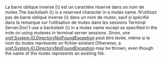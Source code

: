 <span data-ttu-id="8dd18-101">La barre oblique inverse (\\) est un caractère réservé dans un nom de mutex.</span><span class="sxs-lookup"><span data-stu-id="8dd18-101">The backslash (\\) is a reserved character in a mutex name.</span></span> <span data-ttu-id="8dd18-102">N’utilisez pas de barre oblique inverse (\\) dans un nom de mutex, sauf si spécifié dans la remarque sur l’utilisation de mutex dans les sessions Terminal Server.</span><span class="sxs-lookup"><span data-stu-id="8dd18-102">Don't use a backslash (\\) in a mutex name except as specified in the note on using mutexes in terminal server sessions.</span></span> <span data-ttu-id="8dd18-103">Sinon, une <xref:System.IO.DirectoryNotFoundException> peut être levée, même si le nom du mutex représente un fichier existant.</span><span class="sxs-lookup"><span data-stu-id="8dd18-103">Otherwise, a <xref:System.IO.DirectoryNotFoundException> may be thrown, even though the name of the mutex represents an existing file.</span></span>
